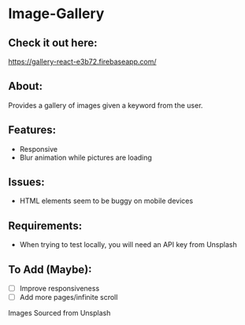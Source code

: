 # Image-Gallery

## Check it out here:
https://gallery-react-e3b72.firebaseapp.com/

## About:
Provides a gallery of images given a keyword from the user.

## Features:
- Responsive
- Blur animation while pictures are loading

## Issues:
- HTML elements seem to be buggy on mobile devices

## Requirements:
- When trying to test locally, you will need an API key from Unsplash
 
## To Add (Maybe):
- [ ] Improve responsiveness
- [ ] Add more pages/infinite scroll

Images Sourced from Unsplash
